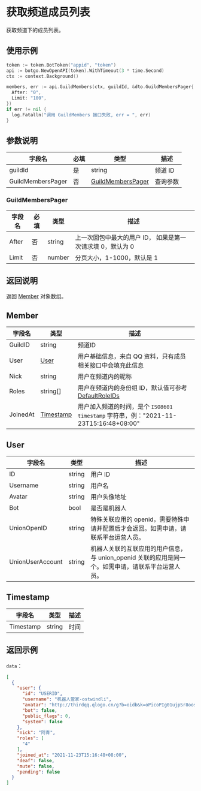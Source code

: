 # 获取频道成员列表

获取频道下的成员列表。

<Warnning />

## 使用示例

```go
token := token.BotToken("appid", "token")
api := botgo.NewOpenAPI(token).WithTimeout(3 * time.Second)
ctx := context.Background()

members, err := api.GuildMembers(ctx, guildId, &dto.GuildMembersPager{
  After: "0",
  Limit: "100",
})
if err != nil {
  log.Fatalln("调用 GuildMembers 接口失败, err = ", err)
}
```

## 参数说明

| 字段名      | 必填 | 类型                        | 描述     |
| ----------- | ---- | --------------------------- | -------- |
| guildId     | 是   | string                      | 频道 ID  |
| GuildMembersPager | 否   | [GuildMembersPager](#queryparams) | 查询参数 |

### GuildMembersPager

| 字段名 | 必填 | 类型   | 描述                                                       |
| ------ | ---- | ------ | ---------------------------------------------------------- |
| After  | 否   | string | 上一次回包中最大的用户 ID， 如果是第一次请求填 0，默认为 0 |
| Limit  | 否   | number | 分页大小，1-1000，默认是 1                                 |

## 返回说明

返回 [Member](#member) 对象数组。

## Member

| 字段名    | 类型          | 描述                                                                                         |
| --------- | ------------- | -------------------------------------------------------------------------------------------- |
| GuildID   | string        | 频道ID                                                                              |
| User      | [User](#user) | 用户基础信息，来自 QQ 资料，只有成员相关接口中会填充此信息                                   |
| Nick      | string        | 用户在频道内的昵称                                                                           |
| Roles     | string[]      | 用户在频道内的身份组 ID，默认值可参考[DefaultRoleIDs](../guild/role_model.md#DefaultRoleIDs) |
| JoinedAt | [Timestamp](#Timestamp) | 用户加入频道的时间，是个 `ISO8601 timestamp` 字符串，例："2021-11-23T15:16:48+08:00"         |

## User

| 字段名             | 类型    | 描述                                                                                               |
| ------------------ | ------- | -------------------------------------------------------------------------------------------------- |
| ID                 | string  | 用户 ID                                                                                           |
| Username           | string  | 用户名                                                                                             |
| Avatar             | string  | 用户头像地址                                                                                       |
| Bot                | bool    | 是否是机器人                                                                            |
| UnionOpenID        | string  | 特殊关联应用的 openid，需要特殊申请并配置后才会返回。如需申请，请联系平台运营人员。                |
| UnionUserAccount   | string  | 机器人关联的互联应用的用户信息，与 union_openid 关联的应用是同一个。如需申请，请联系平台运营人员。 |

## Timestamp

| 字段名             | 类型    | 描述           |
| ------------------ | ------- | -------------|
| Timestamp          | string  | 时间         |


## 返回示例

`data`：

```json
[
  {
    "user": {
      "id": "USERID",
      "username": "机器人管家-ostwindli",
      "avatar": "http://thirdqq.qlogo.cn/g?b=oidb&k=oPicoPIg01ujpSr8oosudkQ&s=0&t=1637218059",
      "bot": false,
      "public_flags": 0,
      "system": false
    },
    "nick": "阿青",
    "roles": [
      "4"
    ],
    "joined_at": "2021-11-23T15:16:48+08:00",
    "deaf": false,
    "mute": false,
    "pending": false
  }
]
```
